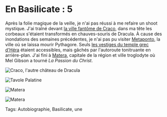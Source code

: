 # En Basilicate : 5

Après la folie magique de la veille, je n'ai pas réussi à me refaire un shoot mystique. J'ai traîné devant [la ville fantôme de Craco](http://fr.wikipedia.org/wiki/Craco), dans ma tête les corbeaux s'étaient transformés en chauves-souris de Dracula. À cause des inondations des semaines précédentes, je n'ai pas pu visiter [Metaponto](http://fr.wikipedia.org/wiki/M%C3%A9taponte), la ville où se laissa mourir Pythagore. Seuls [les vestiges du temple grec d'Héra](http://it.wikipedia.org/wiki/Tavole_Palatine) étaient accessibles, mais gâchés par l'autoroute tonitruante en arrière-plan. J'ai fini à [Matera](http://fr.wikipedia.org/wiki/Matera), capitale de la région et ville troglodyte où Mel Gibson a tourné *La Passion du Christ*.

![Craco, l'autre château de Dracula](http://blog.tcrouzet.comhttps://tcrouzet.com/images_tc/2013/12/craco1.jpg)

![Tavole Palatine](http://blog.tcrouzet.comhttps://tcrouzet.com/images_tc/2013/12/tavolapalatinejpg.jpg)

![Matera](http://blog.tcrouzet.comhttps://tcrouzet.com/images_tc/2013/12/matera1.jpg)

![Matera](http://blog.tcrouzet.comhttps://tcrouzet.com/images_tc/2013/12/matera2.jpg)



Tags: Autobiographie, Basilicate, une